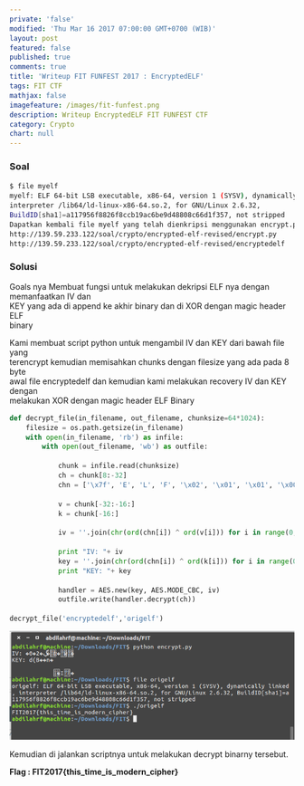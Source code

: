 ```yaml
---
private: 'false'
modified: 'Thu Mar 16 2017 07:00:00 GMT+0700 (WIB)'
layout: post
featured: false
published: true
comments: true
title: 'Writeup FIT FUNFEST 2017 : EncryptedELF'
tags: FIT CTF
mathjax: false
imagefeature: /images/fit-funfest.png
description: Writeup EncryptedELF FIT FUNFEST CTF
category: Crypto
chart: null
---
```


### Soal

```sh
$ file myelf
myelf: ELF 64-bit LSB executable, x86-64, version 1 (SYSV), dynamically linked,
interpreter /lib64/ld-linux-x86-64.so.2, for GNU/Linux 2.6.32,
BuildID[sha1]=a117956f8826f8ccb19ac6be9d48808c66d1f357, not stripped
Dapatkan kembali file myelf yang telah dienkripsi menggunakan encrypt.py!
http://139.59.233.122/soal/crypto/encrypted-elf-revised/encrypt.py
http://139.59.233.122/soal/crypto/encrypted-elf-revised/encryptedelf
```

### Solusi

Goals nya Membuat fungsi untuk melakukan dekripsi ELF nya dengan memanfaatkan IV dan  
KEY yang ada di append ke akhir binary dan di XOR dengan magic header ELF  
binary

Kami membuat script python untuk mengambil IV dan KEY dari bawah file yang  
terencrypt kemudian memisahkan chunks dengan filesize yang ada pada 8 byte  
awal file encryptedelf​ dan kemudian kami melakukan recovery IV dan KEY dengan  
melakukan XOR dengan magic header ELF Binary

```python
def decrypt_file(in_filename, out_filename, chunksize=64*1024):
    filesize = os.path.getsize(in_filename)
    with open(in_filename, 'rb') as infile:
        with open(out_filename, 'wb') as outfile:

            chunk = infile.read(chunksize)
            ch = chunk[8:-32]
            chn = ['\x7f', 'E', 'L', 'F', '\x02', '\x01', '\x01', '\x00', '\x00', '\x00', '\x00', '\x00', '\x00', '\x00', '\x00', '\x00']

            v = chunk[-32:-16:]
            k = chunk[-16:]

            iv = ''.join(chr(ord(chn[i]) ^ ord(v[i])) for i in range(0, 16))

            print "IV: "+ iv
            key = ''.join(chr(ord(chn[i]) ^ ord(k[i])) for i in range(0, 16))
            print "KEY: "+ key

            handler = AES.new(key, AES.MODE_CBC, iv)
            outfile.write(handler.decrypt(ch))

decrypt_file('encryptedelf','origelf')
```

![encryptedelf-flag.png](/images/encryptedelf-flag.png)

Kemudian di jalankan scriptnya untuk melakukan decrypt binarny tersebut.

**Flag : FIT2017{this\_time\_is\_modern\_cipher}**

